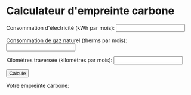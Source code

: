 # Calculateur d'empreinte carbone

Consommation d'électricité (kWh par mois):
<input type="number" id="electricity"><br>

Consommation de gaz naturel (therms par mois):
<input type="number" id="gas"><br>

Kilomètres traversée (kilomètres par mois):
<input type="number" id="mileage"><br>

<button type="button" onclick="calculateFootprint()">Calcule</button>

Votre empreinte carbone: **<span id="result"></span>**

<div id="advice"></div>

<script>
  function calculateFootprint() {
    const electricity = document.getElementById("electricity").value;
    const gas = document.getElementById("gas").value;
    const mileage = document.getElementById("mileage").value;

    const electricityCarbon = electricity * 0.0006; // 0.6 lbs of CO2 per kWh
    const gasCarbon = gas * 11.7; // 11.7 lbs of CO2 per therm
    const mileageCarbon = mileage * 0.404; // 0.404 lbs of CO2 per mile

    const totalCarbon = electricityCarbon + gasCarbon + mileageCarbon;
    document.getElementById("result").innerText = totalCarbon.toFixed(2) + " livres de CO2 par mois";

    if (totalCarbon > 100) {
      document.getElementById("advice").innerText = "Votre empreinte carbone est élevée. Envisagez de réduire votre consommation d'électricité, de conduire moins ou d'utiliser les transports en commun et d'avoir une alimentation à base de plantes.";
    } else {
      document.getElementById("advice").innerText = "Votre empreinte carbone est relativement faible. Continuez votre bon travail!";
    }
  }
</script>
